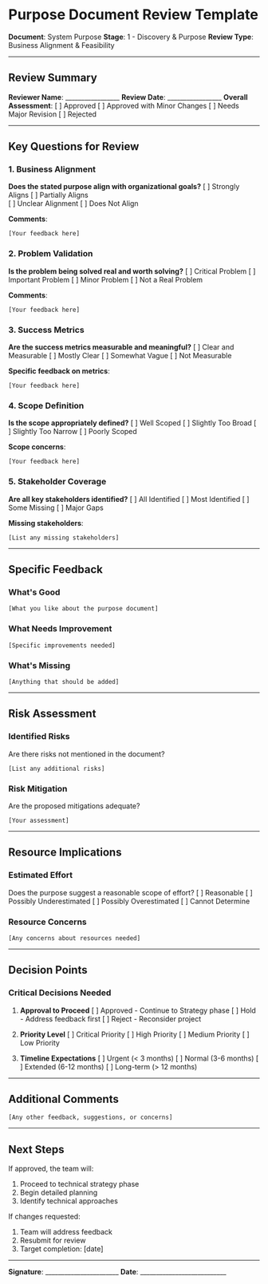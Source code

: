 # Purpose Document Review Template

**Document**: System Purpose
**Stage**: 1 - Discovery & Purpose
**Review Type**: Business Alignment & Feasibility

---

## Review Summary

**Reviewer Name**: _________________
**Review Date**: _________________
**Overall Assessment**: [ ] Approved [ ] Approved with Minor Changes [ ] Needs Major Revision [ ] Rejected

---

## Key Questions for Review

### 1. Business Alignment
**Does the stated purpose align with organizational goals?**
[ ] Strongly Aligns
[ ] Partially Aligns  
[ ] Unclear Alignment
[ ] Does Not Align

**Comments**:
```
[Your feedback here]
```

### 2. Problem Validation
**Is the problem being solved real and worth solving?**
[ ] Critical Problem
[ ] Important Problem
[ ] Minor Problem
[ ] Not a Real Problem

**Comments**:
```
[Your feedback here]
```

### 3. Success Metrics
**Are the success metrics measurable and meaningful?**
[ ] Clear and Measurable
[ ] Mostly Clear
[ ] Somewhat Vague
[ ] Not Measurable

**Specific feedback on metrics**:
```
[Your feedback here]
```

### 4. Scope Definition
**Is the scope appropriately defined?**
[ ] Well Scoped
[ ] Slightly Too Broad
[ ] Slightly Too Narrow
[ ] Poorly Scoped

**Scope concerns**:
```
[Your feedback here]
```

### 5. Stakeholder Coverage
**Are all key stakeholders identified?**
[ ] All Identified
[ ] Most Identified
[ ] Some Missing
[ ] Major Gaps

**Missing stakeholders**:
```
[List any missing stakeholders]
```

---

## Specific Feedback

### What's Good
```
[What you like about the purpose document]
```

### What Needs Improvement
```
[Specific improvements needed]
```

### What's Missing
```
[Anything that should be added]
```

---

## Risk Assessment

### Identified Risks
Are there risks not mentioned in the document?
```
[List any additional risks]
```

### Risk Mitigation
Are the proposed mitigations adequate?
```
[Your assessment]
```

---

## Resource Implications

### Estimated Effort
Does the purpose suggest a reasonable scope of effort?
[ ] Reasonable
[ ] Possibly Underestimated
[ ] Possibly Overestimated
[ ] Cannot Determine

### Resource Concerns
```
[Any concerns about resources needed]
```

---

## Decision Points

### Critical Decisions Needed

1. **Approval to Proceed**
   [ ] Approved - Continue to Strategy phase
   [ ] Hold - Address feedback first
   [ ] Reject - Reconsider project

2. **Priority Level**
   [ ] Critical Priority
   [ ] High Priority
   [ ] Medium Priority
   [ ] Low Priority

3. **Timeline Expectations**
   [ ] Urgent (< 3 months)
   [ ] Normal (3-6 months)
   [ ] Extended (6-12 months)
   [ ] Long-term (> 12 months)

---

## Additional Comments

```
[Any other feedback, suggestions, or concerns]
```

---

## Next Steps

If approved, the team will:
1. Proceed to technical strategy phase
2. Begin detailed planning
3. Identify technical approaches

If changes requested:
1. Team will address feedback
2. Resubmit for review
3. Target completion: [date]

---

**Signature**: _______________________
**Date**: ___________________________
